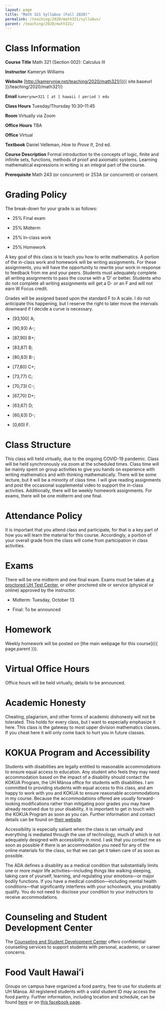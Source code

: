 ```yaml
---
layout: page
title: "Math 321 Syllabus (Fall 2020)"
permalink: /teaching/2020/math321/syllabus/
parent: /teaching/2020/math321/
---
```


Class Information
=====

**Course Title** Math 321 (Section 002): Calculus III

**Instructor** Kameryn Williams

**Website** [http://kamerynjw.net/teaching/2020/math321/]({{ site.baseurl }}/teaching/2020/math321/)

**Email** `kamerynw+321 [ at ] hawaii ( period ) edu`

**Class Hours** Tuesday/Thursday 10:30–11:45

**Room** Virtually via Zoom

**Office Hours** TBA

**Office** Virtual

**Textbook** Daniel Velleman, *How to Prove It*, 2nd ed.

**Course Description** Formal introduction to the concepts of logic, finite and infinite sets, functions, methods of proof and axiomatic systems. Learning mathematical expressions in writing is an integral part of the course.

**Prerequisite** Math 243 (or concurrent) or 253A (or concurrent) or consent.


Grading Policy
=======

The break-down for your grade is as follows:

* 25% Final exam

* 25% Midterm

* 25% In-class work

* 25% Homework

A key goal of this class is to teach you how to write mathematics. A portion of the in-class work and homework will be writing assignments. For these assignments, you will have the opportunity to rewrite your work in response to feedback from me and your peers. Students must adequately complete all writing assignments to pass the course with a ‘D’ or better. Students who do not complete all writing assignments will get a D- or an F and will not earn W Focus credit.

Grades will be assigned based upon the standard F to A scale. I do not anticipate this happening, but I reserve the right to later move the intervals downward if I decide a curve is necessary.

* [93,100] A; 

* [90,93) A-; 

* [87,90) B+; 

* [83,87) B; 

* [80,83) B-; 

* [77,80) C+; 

* [73,77) C; 

* [70,73) C-; 

* [67,70) D+; 

* [63,67) D; 

* [60,63) D-; 

* [0,60) F. 

Class Structure
=====

This class will held virtually, due to the ongoing COVID-19 pandemic. Class will be held synchronously via zoom at the scheduled times. Class time will be mainly spent on group activities to give you hands on experience with writing mathematics and with thinking mathematically. There will be some lecture, but it will be a minority of class time. I will give reading assignments and post the occasional supplemental video to support the in-class activities. Additionally, there will be weekly homework assignments. For exams, there will be one midterm and one final.


Attendance Policy
==========

It is important that you attend class and participate, for that is a key part of how you will learn the material for this course. Accordingly, a portion of your overall grade from the class will come from participation in class activities.

Exams
=====

There will be one midterm and one final exam. Exams must be taken at [a proctored UH Test Center](https://www.uhonline.hawaii.edu/testcenters), or other proctored site or service (physical or online) approved by the instructor.  

* Midterm: Tuesday, October 13

* Final: To be announced


Homework
======

Weekly homework will be posted on [the main webpage for this course]({{ page.parent }}).

Virtual Office Hours
=======

Office hours will be held virtually, details to be announced.


Academic Honesty
========

Cheating, plagiarism, and other forms of academic dishonesty will not be tolerated.
This holds for every class, but I want to especially emphasize it here. This class is the gateway to most upper division mathematics classes. If you cheat here it will only come back to hurt you in future classes. 

KOKUA Program and Accessibility
=====

Students with disabilities are legally entitled to reasonable accommodations to ensure equal access to education. Any student who feels they may need accommodation based on the impact of a disability should contact the KOKUA Program, the UH Mānoa office for students with disabilities. I am committed to providing students with equal access to this class, and am happy to work with you and KOKUA to ensure reasonable accommodations in my course. Because the accommodations offered are usually forward-looking modifications rather than mitigating poor grades you may have already received due to your disability, it is important to get in touch with the KOKUA Program as soon as you can. Further information and contact details can be found on [their website](http://www.hawaii.edu/kokua/). 

Accessibility is especially saliant when the class is ran virtually and everything is mediated through the use of technology, much of which is not adequately designed with accessibility in mind. I ask that you contact me as soon as possible if there is an accommodation you need for any of the online materials for the class, so that we can get it taken care of as soon as possible.

The ADA defines a disability as a medical condition that substantially limits one or more major life activities—including things like walking sleeping, taking care of yourself, learning, and regulating your emotions—or major bodily functions. If you have a medical condition—including mental health conditions—that significantly interferes with your schoolwork, you probably qualify. You do not need to disclose your condition to your instructors to receive accommodations. 



Counseling and Student Development Center
==========

The [Counseling and Student Development Center](http://www.manoa.hawaii.edu/counseling/) offers confidential counseling services to support students with personal, academic, or career concerns. 


Food Vault Hawaiʻi
====

Groups on campus have organized a food pantry, free to use for students at UH Mānoa. All registered students with a valid student ID may access the food pantry. Further information, including location and schedule, can be found [here](https://www.hawaii.edu/news/2018/11/30/manoa-food-pantry/) or on [this facebook page](https://www.facebook.com/foodvaulthawaii/).

